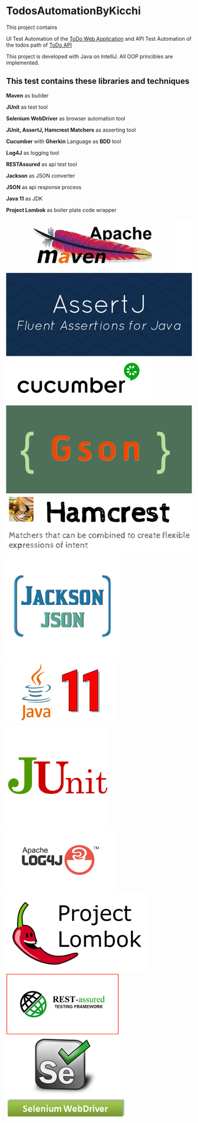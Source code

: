 # TodosAutomationByKicchi

This project contains 

UI Test Automation of the [ToDo Web Application](https://todomvc.com/examples/react/#/active) and
API Test Automation of the todos path of [ToDo API](https://jsonplaceholder.typicode.com/)  

This project is developed with Java on IntelliJ.
All OOP princibles are implemented. 

## This test contains these libraries and techniques

**Maven** as builder

**JUnit** as test tool

**Selenium WebDriver** as browser automation tool

**JUnit, AssertJ, Hamcrest Matchers** as asserting tool

**Cucumber** with **Gherkin** Language as **BDD** tool

**Log4J** as logging tool

**RESTAssured** as api test tool

**Jackson** as JSON converter

**JSON** as api response process

**Java 11** as JDK

**Project Lombok** as boiler plate code wrapper

![Maven](https://github.com/khicchi/TodosAutomationByKicchi/blob/master/src/test/resources/images/libraries/apache_maven.png?raw=true)
![AssertJ](https://github.com/khicchi/TodosAutomationByKicchi/blob/master/src/test/resources/images/libraries/assertj.png?raw=true)
![Cucumber](https://github.com/khicchi/TodosAutomationByKicchi/blob/master/src/test/resources/images/libraries/cucumber.png?raw=true)
![Gson](https://github.com/khicchi/TodosAutomationByKicchi/blob/master/src/test/resources/images/libraries/gson.png?raw=true)
![Hamcrest Matchers](https://github.com/khicchi/TodosAutomationByKicchi/blob/master/src/test/resources/images/libraries/hamcrest_matchers.PNG?raw=true)
![Jackson](https://github.com/khicchi/TodosAutomationByKicchi/blob/master/src/test/resources/images/libraries/jaskson.png?raw=true)
![Java11](https://github.com/khicchi/TodosAutomationByKicchi/blob/master/src/test/resources/images/libraries/java11.png?raw=true)
![JUnit](https://github.com/khicchi/TodosAutomationByKicchi/blob/master/src/test/resources/images/libraries/junit.png?raw=true)
![Log4J](https://github.com/khicchi/TodosAutomationByKicchi/blob/master/src/test/resources/images/libraries/log4j.png?raw=true)
![Lombok](https://github.com/khicchi/TodosAutomationByKicchi/blob/master/src/test/resources/images/libraries/lombok.png?raw=true)
![Rest Assured](https://github.com/khicchi/TodosAutomationByKicchi/blob/master/src/test/resources/images/libraries/restassured.png?raw=true)
![Selenium Web Driver](https://github.com/khicchi/TodosAutomationByKicchi/blob/master/src/test/resources/images/libraries/selenium_web_driver.png?raw=true)
